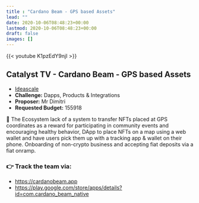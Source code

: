 ```yaml
---
title : "Cardano Beam - GPS based Assets"
lead: ""
date: 2020-10-06T08:48:23+00:00
lastmod: 2020-10-06T08:48:23+00:00
draft: false
images: []
---
```


{{<  youtube K1pzEdY9njI >}}

## Catalyst TV - Cardano Beam - GPS based Assets

- [Ideascale](https://cardano.ideascale.com/c/idea/418245)
- **Challenge:** Dapps, Products & Integrations
- **Proposer:** Mr Dimitri
- **Requested Budget:** 155918

🌟 The Ecosystem lack of a system to transfer NFTs placed at GPS coordinates as a reward for participating in community events and encouraging healthy behavior, DApp to place NFTs on a map using a web wallet and have users pick them up with a tracking app & wallet on their phone. Onboarding of non-crypto business and accepting fiat deposits via a fiat onramp.

### 👉  Track the team via:

- <https://cardanobeam.app>
- <https://play.google.com/store/apps/details?id=com.cardano_beam_native>

